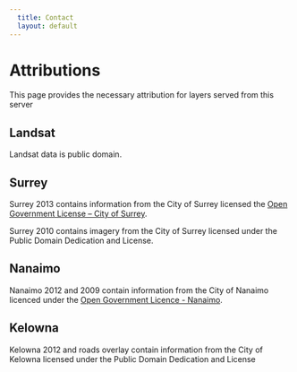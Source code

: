```yaml
---
  title: Contact
  layout: default
---
```


# Attributions

This page provides the necessary attribution for layers served from this server

## Landsat

Landsat data is public domain.

## Surrey

Surrey 2013 contains information from the City of Surrey licensed the [Open Government License – City of Surrey](Open_Government_License_-_City_of_Surrey_v1.pdf).

Surrey 2010 contains imagery from the City of Surrey licensed under the Public Domain Dedication and License.

## Nanaimo

Nanaimo 2012 and 2009 contain information from the City of Nanaimo licenced under the [Open Government Licence - Nanaimo](nanaimo_20).

## Kelowna

Kelowna 2012 and roads overlay contain information from the City of Kelowna licensed under the Public Domain Dedication and License

